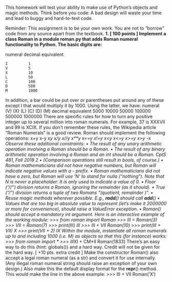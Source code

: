 This homework will test your ability to make use of Python’s objects and magic methods. Think before you code: A bad design will waste your time and lead to buggy and hard-to-test code.

Reminder: This assignment is to be your own work. You are not to “borrow” code from any source apart from the textbook.
**1. [ 100 points ] Implement a class Roman in a module roman.py that adds Roman numeral functionality to Python. The basic digits are:**

numeral decimal equivalent 

    I         1 
    V         5    
    X         10    
    L         50    
    C         100   
    D         500   
    M         1000


In addition, a bar could be put over or parentheses put around any of these except I that would multiply it by 1000. Using the latter, we have:
 numeral
  (V)
  (X)
  (L)
  (C)
  (D)
  (M)
decimal equivalent 5000 10000 50000 100000 500000 1000000
 There are specific rules for how to turn any positive integer up to several million into roman numerals. For example, 37 is XXXVII and 99 is XCIX. If you don’t remember these rules, the Wikipedia article “Roman Numerals” is a good review.
Roman should implement the following operations:
x+y x-y x*y x/y x//y x**y x==y x!=y x<y x<=y x>=y x>y -x
Observe these additional constraints:
• The result of any unary arithmetic operation involving a Roman should be a Roman.
• The result of any binary arithmetic operation involving a Roman and an int should be a Roman.
CptS 481, Fall 2018 2 • (Comparison operations still result in bools, of course.)
• Roman mathematicians did not have negative numbers, but Roman will indicate negative values with a - prefix.
• Roman mathematicians did not have a zero, but Roman will use ’N’ to stand for nulla (“nothing”). Note that N is never a placeholder: It is only used to indicate a value of 0.
• Floor (“//”) division returns a Roman, ignoring the remainder (as it should).
• True (“/”) division returns a tuple of two Romans “(quotient, remainder )”.
• Reuse magic methods wherever possible. E.g., __radd__() should call __add__()
• Values that are too big in absolute value to represent (let’s make it 2000000 or more for convenience), should raise a ValueError exception.
• Roman() should accept a mandatory int argument. Here is an interactive example of the working module:
     >>> from roman import Roman
     >>> III = Roman(3)
     >>> VII = Roman(7)
     >>> print(III)
     III
     >>> III + VII
     Roman(10)
     >>> print(III + VII)
     X
     >>> print(VII + 2)
     IX
Within the module, instantiate all roman numerals up to and including 1000 (i.e. M) as objects so that this (for instance) works:
     >>> from roman import *
     >>> III*XI + CM*II
     Roman(1833)
There’s an easy way to do this (hint: globals()) and a hard way. Credit will not be given for the hard way.
[ +10 pts. extra credit ] Make the constructor Roman() also accept a legal roman numeral (as a str) and convert it for use internally. (Any illegal roman numeral string should raise an exception of your own design.) Also make this the default display format for the __repr__() method. This would make the line in the above example:
     >>> III + VII
     Roman(’X’)
